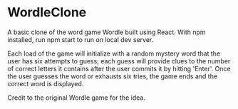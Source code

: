 # WordleClone

A basic clone of the word game Wordle built using React. With npm installed, run npm start to run on local dev server. 

Each load of the game will initialize with a random mystery word that the user has six attempts to guess; each guess will provide clues to the number of correct letters it contains after the user commits it by hitting 'Enter'. Once the user guesses the word or exhausts six tries, the game ends and the correct word is displayed. 

Credit to the original Wordle game for the idea. 
